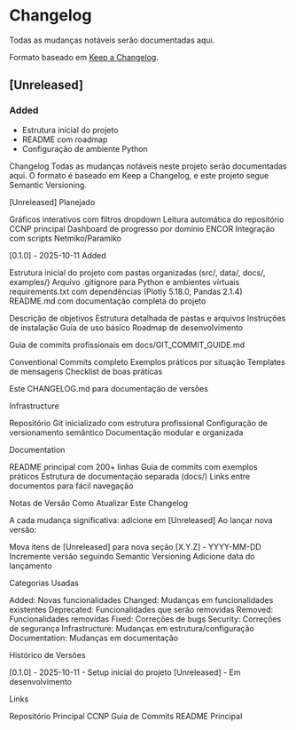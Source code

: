 # Changelog

Todas as mudanças notáveis serão documentadas aqui.

Formato baseado em [Keep a Changelog](https://keepachangelog.com/).

## [Unreleased]

### Added

- Estrutura inicial do projeto
- README com roadmap
- Configuração de ambiente Python

Changelog
Todas as mudanças notáveis neste projeto serão documentadas aqui.
O formato é baseado em Keep a Changelog,
e este projeto segue Semantic Versioning.

[Unreleased]
Planejado

Gráficos interativos com filtros dropdown
Leitura automática do repositório CCNP principal
Dashboard de progresso por domínio ENCOR
Integração com scripts Netmiko/Paramiko


[0.1.0] - 2025-10-11
Added

Estrutura inicial do projeto com pastas organizadas (src/, data/, docs/, examples/)
Arquivo .gitignore para Python e ambientes virtuais
requirements.txt com dependências (Plotly 5.18.0, Pandas 2.1.4)
README.md com documentação completa do projeto

Descrição de objetivos
Estrutura detalhada de pastas e arquivos
Instruções de instalação
Guia de uso básico
Roadmap de desenvolvimento

Guia de commits profissionais em docs/GIT_COMMIT_GUIDE.md

Conventional Commits completo
Exemplos práticos por situação
Templates de mensagens
Checklist de boas práticas

Este CHANGELOG.md para documentação de versões

Infrastructure

Repositório Git inicializado com estrutura profissional
Configuração de versionamento semântico
Documentação modular e organizada

Documentation

README principal com 200+ linhas
Guia de commits com exemplos práticos
Estrutura de documentação separada (docs/)
Links entre documentos para fácil navegação

Notas de Versão
Como Atualizar Este Changelog

A cada mudança significativa: adicione em [Unreleased]
Ao lançar nova versão:

Mova itens de [Unreleased] para nova seção [X.Y.Z] - YYYY-MM-DD
Incremente versão seguindo Semantic Versioning
Adicione data do lançamento

Categorias Usadas

Added: Novas funcionalidades
Changed: Mudanças em funcionalidades existentes
Deprecated: Funcionalidades que serão removidas
Removed: Funcionalidades removidas
Fixed: Correções de bugs
Security: Correções de segurança
Infrastructure: Mudanças em estrutura/configuração
Documentation: Mudanças em documentação

Histórico de Versões

[0.1.0] - 2025-10-11 - Setup inicial do projeto
[Unreleased] - Em desenvolvimento

Links

Repositório Principal CCNP
Guia de Commits
README Principal
